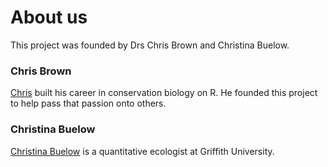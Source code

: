 # About us

This project was founded by Drs Chris Brown and Christina Buelow. 

### Chris Brown

[Chris](http://www.seascapemodels.org/) built his career in conservation biology on R. He founded this project to help pass that passion onto others.

### Christina Buelow

[Christina Buelow](https://experts.griffith.edu.au/24225-christina-buelow) is a quantitative ecologist at Griffith University.
